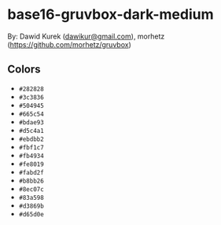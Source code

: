 # base16-gruvbox-dark-medium

By: Dawid Kurek (dawikur@gmail.com), morhetz (https://github.com/morhetz/gruvbox)

## Colors

* `#282828`
* `#3c3836`
* `#504945`
* `#665c54`
* `#bdae93`
* `#d5c4a1`
* `#ebdbb2`
* `#fbf1c7`
* `#fb4934`
* `#fe8019`
* `#fabd2f`
* `#b8bb26`
* `#8ec07c`
* `#83a598`
* `#d3869b`
* `#d65d0e`
